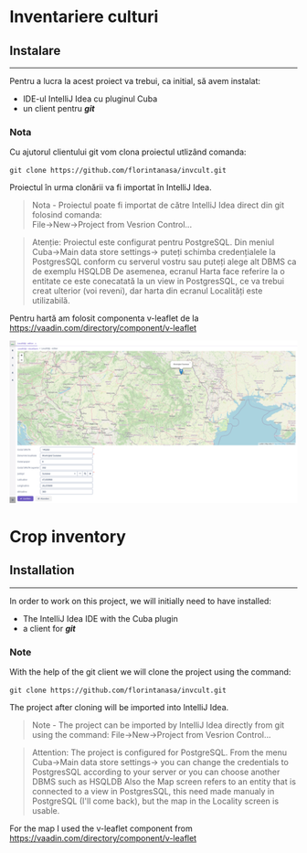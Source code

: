 # Inventariere culturi
## Instalare
***
Pentru a lucra la acest proiect va trebui, ca initial, să avem instalat:
+ IDE-ul IntelliJ Idea cu pluginul Cuba
+ un client pentru _**git**_

### Nota

Cu ajutorul clientului git vom clona proiectul utlizând comanda:

`git clone https://github.com/florintanasa/invcult.git`

Proiectul în urma clonării va fi importat în IntelliJ Idea.  

> Nota - Proiectul poate fi importat de către IntelliJ Idea direct din git folosind comanda:  
> File->New->Project from Vesrion Control...  
  
> Atenție:  Proiectul este configurat pentru PostgreSQL. Din meniul Cuba->Main data store settings-> puteți schimba credențialele la PostgresSQL conform cu serverul vostru sau puteți alege alt DBMS ca de exemplu HSQLDB 
> De asemenea, ecranul Harta face referire la o entitate ce este conecatată la un view in PostgresSQL, ce va trebui creat ulterior (voi reveni), dar harta din ecranul Localități este utilizabilă.

Pentru hartă am folosit componenta v-leaflet de la https://vaadin.com/directory/component/v-leaflet

![Screenshoot](/img/Screenshot_invcult_locality.png)

# Crop inventory
## Installation
***
In order to work on this project, we will initially need to have installed:
+ The IntelliJ Idea IDE with the Cuba plugin
+ a client for _**git**_

### Note

With the help of the git client we will clone the project using the command:

`git clone https://github.com/florintanasa/invcult.git`

The project after cloning will be imported into IntelliJ Idea.

> Note - The project can be imported by IntelliJ Idea directly from git using the command:
> File->New->Project from Vesrion Control...
  
> Attention: The project is configured for PostgreSQL. From the menu Cuba->Main data store settings-> you can change the credentials to PostgresSQL according to your server or you can choose another DBMS such as HSQLDB
> Also the Map screen refers to an entity that is connected to a view in PostgresSQL, this need made manualy in PostgreSQL (I'll come back), but the map in the Locality screen is usable.

For the map I used the v-leaflet component from https://vaadin.com/directory/component/v-leaflet
